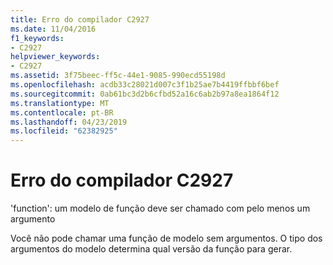 ```yaml
---
title: Erro do compilador C2927
ms.date: 11/04/2016
f1_keywords:
- C2927
helpviewer_keywords:
- C2927
ms.assetid: 3f75beec-ff5c-44e1-9085-990ecd55198d
ms.openlocfilehash: acdb33c28021d007c3f1b25ae7b4419ffbbf6bef
ms.sourcegitcommit: 0ab61bc3d2b6cfbd52a16c6ab2b97a8ea1864f12
ms.translationtype: MT
ms.contentlocale: pt-BR
ms.lasthandoff: 04/23/2019
ms.locfileid: "62382925"
---
```

# <a name="compiler-error-c2927"></a>Erro do compilador C2927

'function': um modelo de função deve ser chamado com pelo menos um argumento

Você não pode chamar uma função de modelo sem argumentos. O tipo dos argumentos do modelo determina qual versão da função para gerar.